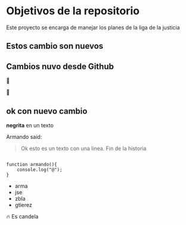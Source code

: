 # Objetivos de la repositorio

Este proyecto se encarga de manejar los planes de la liga de la justicia

## Estos cambio son nuevos

## Cambios nuvo desde Github

:herb:

:bug:

## ok con nuevo cambio

**negrita** en un texto

Armando said:

> Ok esto es un texto con una linea.
> Fin de la historia

```javscript

function armando(){
    console.log("@");
}
```

- arma
- jse
- zbla
- gtierez

:fire: Es candela
